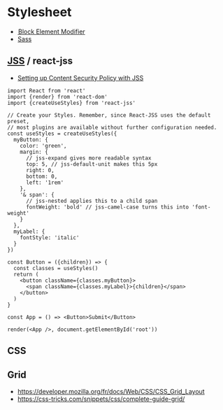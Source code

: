 # Stylesheet

* [ Block Element Modifier](http://getbem.com/introduction)
* [Sass](https://sass-lang.com)

## [JSS](https://cssinjs.org/?v=v10.4.0) / react-jss

* [Setting up Content Security Policy with JSS](https://cssinjs.org/csp?v=v10.4.0#setting-up-content-security-policy-with-jss)

```
import React from 'react'
import {render} from 'react-dom'
import {createUseStyles} from 'react-jss'

// Create your Styles. Remember, since React-JSS uses the default preset,
// most plugins are available without further configuration needed.
const useStyles = createUseStyles({
  myButton: {
    color: 'green',
    margin: {
      // jss-expand gives more readable syntax
      top: 5, // jss-default-unit makes this 5px
      right: 0,
      bottom: 0,
      left: '1rem'
    },
    '& span': {
      // jss-nested applies this to a child span
      fontWeight: 'bold' // jss-camel-case turns this into 'font-weight'
    }
  },
  myLabel: {
    fontStyle: 'italic'
  }
})

const Button = ({children}) => {
  const classes = useStyles()
  return (
    <button className={classes.myButton}>
      <span className={classes.myLabel}>{children}</span>
    </button>
  )
}

const App = () => <Button>Submit</Button>

render(<App />, document.getElementById('root'))
```

## CSS

## Grid

* https://developer.mozilla.org/fr/docs/Web/CSS/CSS_Grid_Layout
* https://css-tricks.com/snippets/css/complete-guide-grid/
